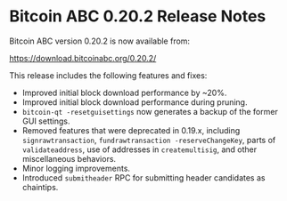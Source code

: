 # Bitcoin ABC 0.20.2 Release Notes

Bitcoin ABC version 0.20.2 is now available from:

  <https://download.bitcoinabc.org/0.20.2/>

This release includes the following features and fixes:
 - Improved initial block download performance by ~20%.
 - Improved initial block download performance during pruning.
 - `bitcoin-qt -resetguisettings` now generates a backup of the former GUI settings.
 - Removed features that were deprecated in 0.19.x, including `signrawtransaction`,
   `fundrawtransaction -reserveChangeKey`, parts of `validateaddress`, use of
   addresses in `createmultisig`, and other miscellaneous behaviors.
 - Minor logging improvements.
 - Introduced `submitheader` RPC for submitting header candidates as chaintips.
